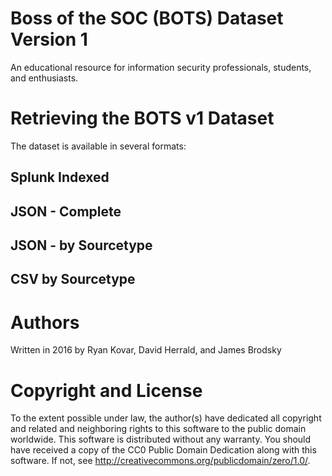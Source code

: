 # Boss of the SOC (BOTS) Dataset Version 1
An educational resource for information security professionals, students, and enthusiasts.

# Retrieving the BOTS v1 Dataset
The dataset is available in several formats:
## Splunk Indexed

## JSON - Complete

## JSON - by Sourcetype

## CSV by Sourcetype

# Authors
Written in 2016 by Ryan Kovar, David Herrald, and James Brodsky

# Copyright and License
To the extent possible under law, the author(s) have dedicated
all copyright and related and neighboring rights to this software
to the public domain worldwide. This software is distributed
without any warranty. You should have received a copy of the CC0
Public Domain Dedication along with this software. If not, see
http://creativecommons.org/publicdomain/zero/1.0/.
